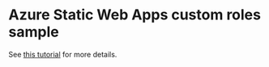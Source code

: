 # Azure Static Web Apps custom roles sample

See [this tutorial](https://docs.microsoft.com/azure/static-web-apps/assign-roles-microsoft-graph) for more details.